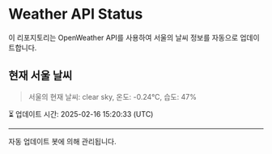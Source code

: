 
# Weather API Status

이 리포지토리는 OpenWeather API를 사용하여 서울의 날씨 정보를 자동으로 업데이트합니다.

## 현재 서울 날씨
> 서울의 현재 날씨: clear sky, 온도: -0.24°C, 습도: 47%

⏳ 업데이트 시간: 2025-02-16 15:20:33 (UTC)

---
자동 업데이트 봇에 의해 관리됩니다.
